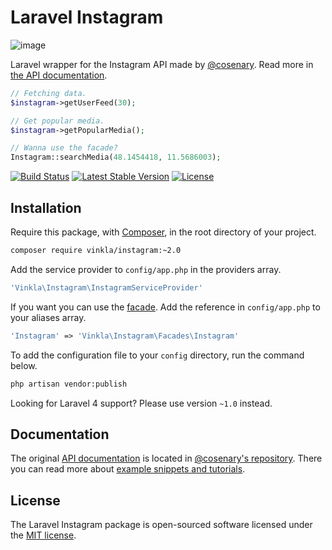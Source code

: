 Laravel Instagram
=================
![image](https://raw.githubusercontent.com/vinkla/vinkla.github.io/master/images/laravel-instagram.png)

Laravel wrapper for the Instagram API made by [@cosenary](https://github.com/cosenary/Instagram-PHP-API). Read more in [the API documentation](https://github.com/cosenary/Instagram-PHP-API).

```php
// Fetching data.
$instagram->getUserFeed(30);

// Get popular media.
$instagram->getPopularMedia();

// Wanna use the facade?
Instagram::searchMedia(48.1454418, 11.5686003);
```

[![Build Status](https://img.shields.io/travis/vinkla/instagram/master.svg?style=flat)](https://travis-ci.org/vinkla/instagram)
[![Latest Stable Version](http://img.shields.io/packagist/v/vinkla/instagram.svg?style=flat)](https://packagist.org/packages/vinkla/instagram)
[![License](https://img.shields.io/packagist/l/vinkla/instagram.svg?style=flat)](https://packagist.org/packages/vinkla/instagram)

## Installation
Require this package, with [Composer](https://getcomposer.org/), in the root directory of your project.

```bash
composer require vinkla/instagram:~2.0
```

Add the service provider to ```config/app.php``` in the providers array.

```php
'Vinkla\Instagram\InstagramServiceProvider'
```

If you want you can use the [facade](http://laravel.com/docs/facades). Add the reference in ```config/app.php``` to your aliases array.
```php
'Instagram' => 'Vinkla\Instagram\Facades\Instagram'
```

To add the configuration file to your `config` directory, run the command below.
```bash
php artisan vendor:publish
```

Looking for Laravel 4 support? Please use version `~1.0` instead.

## Documentation
The original [API documentation](https://github.com/cosenary/Instagram-PHP-API) is located in [@cosenary's repository](https://github.com/cosenary/Instagram-PHP-API). There you can read more about [example snippets and tutorials](https://github.com/cosenary/Instagram-PHP-API#more-examples-and-tutorials).

## License

The Laravel Instagram package is open-sourced software licensed under the [MIT license](http://opensource.org/licenses/MIT).
